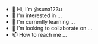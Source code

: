 - 👋 Hi, I’m @suna123u
- 👀 I’m interested in ...
- 🌱 I’m currently learning ...
- 💞️ I’m looking to collaborate on ...
- 📫 How to reach me ...

<!---
suna123u/suna123u is a ✨ special ✨ repository because its `README.md` (this file) appears on your GitHub profile.
You can click the Preview link to take a look at your changes.
--->
